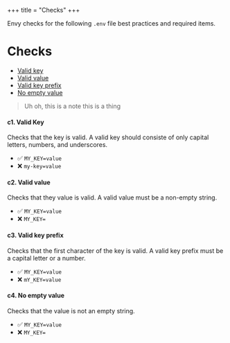 +++
title = "Checks"
+++

Envy checks for the following `.env` file best practices and required items.

# Checks

- [Valid key](#c1-valid-key)
- [Valid value](#c2-valid-value)
- [Valid key prefix](#c3-valid-key-prefix)
- [No empty value](#c4-no-empty-value)

> Uh oh, this is a note
> this is a thing

#### c1. Valid Key

Checks that the key is valid. A valid key should consiste of only capital letters, numbers, and underscores.

- :white_check_mark: `MY_KEY=value`
- :x: `my-key=value`

#### c2. Valid value

Checks that they value is valid. A valid value must be a non-empty string.

- :white_check_mark: `MY_KEY=value`
- :x: `MY_KEY=`

#### c3. Valid key prefix

Checks that the first character of the key is valid. A valid key prefix must be a capital letter or a number.

- :white_check_mark: `MY_KEY=value`
- :x: `mY_KEY=value`

#### c4. No empty value

Checks that the value is not an empty string.

- :white_check_mark: `MY_KEY=value`
- :x: `MY_KEY=`
